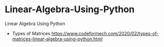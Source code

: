 # Linear-Algebra-Using-Python
Linear Algebra Using Python
- Types of Matrices
https://www.codeformech.com/2020/02/types-of-matrices-linear-algebra-using-python.html
